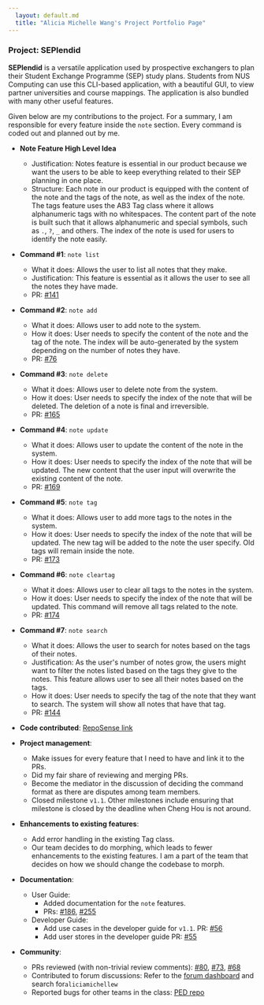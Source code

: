 ```yaml
---
  layout: default.md
  title: "Alicia Michelle Wang's Project Portfolio Page"
---
```


### Project: SEPlendid

**SEPlendid** is a versatile application used by prospective exchangers to plan their Student Exchange Programme (SEP)
study plans. Students from NUS Computing can use this CLI-based application, with a beautiful GUI, to view partner
universities and course mappings. The application is also bundled with many other useful features.

Given below are my contributions to the project. 
For a summary, I am responsible for every feature inside the `note` section. Every command is coded out and 
planned out by me.

* **Note Feature High Level Idea**
    * Justification: Notes feature is essential in our product because we want the users to be able to keep everything 
      related to their SEP planning in one place.
    * Structure: Each note in our product is equipped with the content of the note and the tags of the note, as well as
      the index of the note. The tags feature uses the AB3 Tag class where it allows alphanumeric tags with no 
      whitespaces. The content part of the note is built such that it allows alphanumeric and special symbols, 
      such as  `.`, `?`, `_` and others. The index of the note is used for users to identify the note easily.


* **Command #1**: `note list`
    * What it does: Allows the user to list all notes that they make. 
    * Justification: This feature is essential as it allows the user to see all the notes they have made. 
    * PR: [\#141](https://github.com/AY2324S1-CS2103T-W10-2/tp/pull/141)


* **Command #2**: `note add`
  * What it does: Allows user to add note to the system.
  * How it does: User needs to specify the content of the note and the tag of the note. The index will be auto-generated 
    by the system depending on the number of notes they have. 
  * PR: [\#76](https://github.com/AY2324S1-CS2103T-W10-2/tp/pull/76)


* **Command #3**: `note delete`
  * What it does: Allows user to delete note from the system. 
  * How it does: User needs to specify the index of the note that will be deleted. The deletion of a note is final and 
    irreversible. 
  * PR: [\#165](https://github.com/AY2324S1-CS2103T-W10-2/tp/pull/165)


* **Command #4**: `note update`
  * What it does: Allows user to update the content of the note in the system. 
  * How it does: User needs to specify the index of the note that will be updated. The new content that the user input 
    will overwrite the existing content of the note. 
  * PR: [\#169](https://github.com/AY2324S1-CS2103T-W10-2/tp/pull/169)


* **Command #5**: `note tag`
  * What it does: Allows user to add more tags to the notes in the system. 
  * How it does: User needs to specify the index of the note that will be updated. The new tag will be added to the note
    the user specify. Old tags will remain inside the note.
  * PR: [\#173](https://github.com/AY2324S1-CS2103T-W10-2/tp/pull/173)


* **Command #6**: `note cleartag`
  * What it does: Allows user to clear all tags to the notes in the system.
  * How it does: User needs to specify the index of the note that will be updated. This command will remove all tags 
    related to the note.
  * PR: [\#174](https://github.com/AY2324S1-CS2103T-W10-2/tp/pull/174)


* **Command #7**: `note search`
  * What it does: Allows the user to search for notes based on the tags of their notes. 
  * Justification: As the user's number of notes grow, the users might want to filter the notes listed based on the tags 
    they give to the notes. This feature allows user to see all their notes based on the tags. 
  * How it does: User needs to specify the tag of the note that they want to search. The system will show all notes that
    have that tag. 
  * PR: [\#144](https://github.com/AY2324S1-CS2103T-W10-2/tp/pull/144)


* **Code contributed**: [RepoSense link](https://nus-cs2103-ay2324s1.github.io/tp-dashboard/?search=aliciamichellew&sort=groupTitle&sortWithin=title&timeframe=commit&mergegroup=&groupSelect=groupByRepos&breakdown=true&checkedFileTypes=docs~functional-code~test-code&since=2023-09-22&tabOpen=true&zFR=false&tabType=authorship&tabAuthor=aliciamichellew&tabRepo=AY2324S1-CS2103T-W10-2%2Ftp%5Bmaster%5D&authorshipIsMergeGroup=false&authorshipFileTypes=&authorshipIsBinaryFileTypeChecked=false&authorshipIsIgnoredFilesChecked=false)


* **Project management**:
    * Make issues for every feature that I need to have and link it to the PRs. 
    * Did my fair share of reviewing and merging PRs. 
    * Become the mediator in the discussion of deciding the command format as there are disputes among team members. 
    * Closed milestone `v1.1`. Other milestones include ensuring that milestone is closed by the deadline when Cheng Hou 
      is not around.


* **Enhancements to existing features**:
    * Add error handling in the existing Tag class. 
    * Our team decides to do morphing, which leads to fewer enhancements to the existing features. I am a part of the 
      team that decides on how we should change the codebase to morph.


* **Documentation**:
    * User Guide:
        * Added documentation for the `note` features.
        * PRs: [\#186](https://github.com/AY2324S1-CS2103T-W10-2/tp/pull/186), 
          [\#255](https://github.com/AY2324S1-CS2103T-W10-2/tp/pull/255)
    * Developer Guide:
        * Add use cases in the developer guide for `v1.1`. 
          PR: [\#56](https://github.com/AY2324S1-CS2103T-W10-2/tp/pull/56/files)
        * Add user stores in the developer guide
          PR: [\#55](https://github.com/AY2324S1-CS2103T-W10-2/tp/pull/55)
      

* **Community**:
    * PRs reviewed (with non-trivial review comments): [\#80](https://github.com/AY2324S1-CS2103T-W10-2/tp/pull/80),
      [\#73](https://github.com/AY2324S1-CS2103T-W10-2/tp/pull/73), 
      [\#68](https://github.com/AY2324S1-CS2103T-W10-2/tp/pull/68)
    * Contributed to forum discussions: Refer to the 
      [forum dashboard](https://nus-cs2103-ay2324s1.github.io/dashboards/contents/forum-activities.html) and search 
      for`aliciamichellew`
    * Reported bugs for other teams in the class: [PED repo](https://github.com/aliciamichellew/ped/issues)

